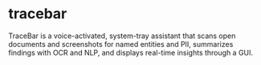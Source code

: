 # tracebar
TraceBar is a voice-activated, system-tray assistant that scans open documents and screenshots for named entities and PII, summarizes findings with OCR and NLP, and displays real-time insights through a GUI.
